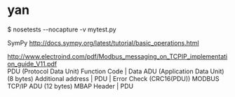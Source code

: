 



# yan

$ nosetests --nocapture -v mytest.py


SymPy
<http://docs.sympy.org/latest/tutorial/basic_operations.html>  


<http://www.electroind.com/pdf/Modbus_messaging_on_TCPIP_implementation_guide_V11.pdf>  
PDU (Protocol Data Unit)
    Function Code | Data
ADU (Application Data Unit) (8 bytes)
    Additional address | PDU | Error Check (CRC16(PDU))
MODBUS TCP/IP ADU (12 bytes)
    MBAP Header | PDU